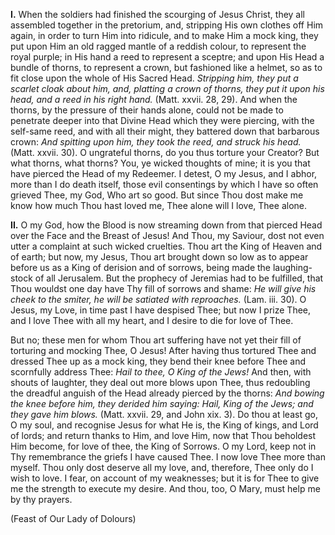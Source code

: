 
**I\.** When the soldiers had finished the scourging of Jesus Christ, they all assembled together in the pretorium, and, stripping His own clothes off Him again, in order to turn Him into ridicule, and to make Him a mock king, they put upon Him an old ragged mantle of a reddish colour, to represent the royal purple; in His hand a reed to represent a sceptre; and upon His Head a bundle of thorns, to represent a crown, but fashioned like a helmet, so as to fit close upon the whole of His Sacred Head. *Stripping him, they put a scarlet cloak about him, and, platting a crown of thorns, they put it upon his head, and a reed in his right hand.* (Matt. xxvii. 28, 29). And when the thorns, by the pressure of their hands alone, could not be made to penetrate deeper into that Divine Head which they were piercing, with the self-same reed, and with all their might, they battered down that barbarous crown: *And spitting upon him, they took the reed, and struck his head.* (Matt. xxvii. 30). O ungrateful thorns, do you thus torture your Creator? But what thorns, what thorns? You, ye wicked thoughts of mine; it is you that have pierced the Head of my Redeemer. I detest, O my Jesus, and I abhor, more than I do death itself, those evil consentings by which I have so often grieved Thee, my God, Who art so good. But since Thou dost make me know how much Thou hast loved me, Thee alone will I love, Thee alone.

**II\.** O my God, how the Blood is now streaming down from that pierced Head over the Face and the Breast of Jesus! And Thou, my Saviour, dost not even utter a complaint at such wicked cruelties. Thou art the King of Heaven and of earth; but now, my Jesus, Thou art brought down so low as to appear before us as a King of derision and of sorrows, being made the laughing-stock of all Jerusalem. But the prophecy of Jeremias had to be fulfilled, that Thou wouldst one day have Thy fill of sorrows and shame: *He will give his cheek to the smiter, he will be satiated with reproaches.* (Lam. iii. 30). O Jesus, my Love, in time past I have despised Thee; but now I prize Thee, and I love Thee with all my heart, and I desire to die for love of Thee.

But no; these men for whom Thou art suffering have not yet their fill of torturing and mocking Thee, O Jesus! After having thus tortured Thee and dressed Thee up as a mock king, they bend their knee before Thee and scornfully address Thee: *Hail to thee, O King of the Jews!* And then, with shouts of laughter, they deal out more blows upon Thee, thus redoubling the dreadful anguish of the Head already pierced by the thorns: *And bowing the knee before him, they derided him saying: Hail, King of the Jews; and they gave him blows.* (Matt. xxvii. 29, and John xix. 3). Do thou at least go, O my soul, and recognise Jesus for what He is, the King of kings, and Lord of lords; and return thanks to Him, and love Him, now that Thou beholdest Him become, for love of thee, the King of Sorrows. O my Lord, keep not in Thy remembrance the griefs I have caused Thee. I now love Thee more than myself. Thou only dost deserve all my love, and, therefore, Thee only do I wish to love. I fear, on account of my weaknesses; but it is for Thee to give me the strength to execute my desire. And thou, too, O Mary, must help me by thy prayers.

(Feast of Our Lady of Dolours)

